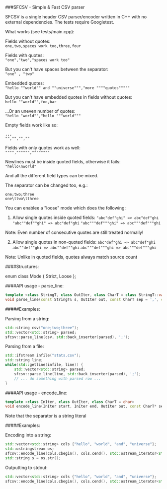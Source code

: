 ###SFCSV - Simple & Fast CSV parser

SFCSV is a single header CSV parser/encoder written in C++
with no external dependencies. The tests require Googletest.

What works (see tests/main.cpp):

Fields without quotes:  
```one,two,spaces work too,three,four```

Fields with quotes:  
```"one","two","spaces work too"```

But you can't have spaces between the separator:  
```"one" , "two"```

Embedded quotes:  
```"hello ""world"" and ""universe""","more """"quotes"""""```

But you can't have embedded quotes in fields without quotes:  
```hello ""world"",foo,bar```

...Or an uneven number of quotes:  
```"hello "world"","hello """world"""```

Empty fields work like so:  
```
,,,  
"","","",""
```

Fields with only quotes work as well:  
`"""","""""",""""""""`

Newlines must be inside quoted fields, otherwise it fails:  
`"hello\nworld"`

And all the different field types can be mixed.

The separator can be changed too, e.g.:  
```
one;two;three  
one\ttwo\tthree
```

You can enablee a "loose" mode which does the following:

1) Allow single quotes inside quoted fields:
`"abc"def"ghi" => abc"def"ghi`
`"abc""def""ghi" => abc"def"ghi`
`"abc"""def"""ghi" => abc"""def"""ghi` 

Note: Even number of consecutive quotes are still treated normally!

2) Allow single quotes in non-quoted fields:
`abc"def"ghi => abc"def"ghi`
`abc""def""ghi => abc""def""ghi`
`abc"""def"""ghi => abc"""def"""ghi`

Note: Unlike in quoted fields, quotes always match source count 

####Structures:

enum class Mode {
    Strict,
    Loose
};

####API usage - parse_line:

```c++
template <class StringT, class OutIter, class CharT = class StringT::value_type>
void parse_line(const StringT& s, OutIter out, const CharT sep = ',', const Mode mode = Mode::Strict);
```

#####Examples:

Parsing from a string:  
```c++
std::string csv("one;two;three");
std::vector<std::string> parsed;
sfcsv::parse_line(csv, std::back_inserter(parsed), ';');
```

Parsing from a file:  
```c++
std::ifstream infile("stats.csv");
std::string line;
while(std::getline(infile, line)) {
    std::vector<std::string> parsed;
    sfcsv::parse_line(line, std::back_inserter(parsed), ';');
    // ... do something with parsed row ...
}
```

####API usage - encode_line:

```c++
template <class InIter, class OutIter, class CharT = char>
void encode_line(InIter start, InIter end, OutIter out, const CharT* sep = ",");
```

Note that the separator is a string literal

#####Examples:

Encoding into a string:  
```c++
std::vector<std::string> cols {"hello", "world", "and", "universe"};
std::ostringstream os;
sfcsv::encode_line(cols.cbegin(), cols.cend(), std::ostream_iterator<std::string>(os), ";");
std::string s = os.str();
```

Outputting to stdout:  
```c++
std::vector<std::string> cols {"hello", "world", "and", "universe"};
sfcsv::encode_line(cols.cbegin(), cols.cend(), std::ostream_iterator<std::string>(std::cout), ";");
```
